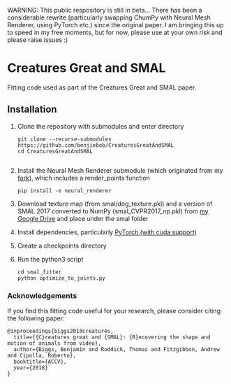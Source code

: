 WARNING: This public respository is still in beta... There has been a considerable rewrite (particularly swapping ChumPy with Neural Mesh Renderer, using PyTorch etc.) since the original paper. I am bringing this up to speed in my free moments, but for now, please use at your own risk and please raise issues :)

# Creatures Great and SMAL
Fitting code used as part of the Creatures Great and SMAL paper.

## Installation
1. Clone the repository with submodules and enter directory
   ```
   git clone --recurse-submodules https://github.com/benjiebob/CreaturesGreatAndSMAL
   cd CreaturesGreatAndSMAL
    
2. Install the Neural Mesh Renderer submodule (which originated from my [fork](https://github.com/benjiebob/neural_renderer)), which includes a render_points function

   ```
   pip install -e neural_renderer
   ```

3. Download texture map (from smal/dog_texture.pkl) and a version of SMAL 2017 converted to NumPy (smal_CVPR2017_np.pkl) from [my Google Drive](https://drive.google.com/open?id=1gPwA_tl1qrKiUkveE8PTsEOEMHtTw8br) and place under the smal folder

4. Install dependencies, particularly [PyTorch (with cuda support)](https://pytorch.org/)

5. Create a checkpoints directory

6. Run the python3 script
   ```
   cd smal_fitter
   python optimize_to_joints.py
   ```

### Acknowledgements
If you find this fitting code useful for your research, please consider citing the following paper:

```
@inproceedings{biggs2018creatures,
  title={{C}reatures great and {SMAL}: {R}ecovering the shape and motion of animals from video},
  author={Biggs, Benjamin and Roddick, Thomas and Fitzgibbon, Andrew and Cipolla, Roberto},
  booktitle={ACCV},
  year={2018}
}
```
